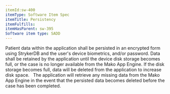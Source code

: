 ```yaml
---
itemId:sw-400
itemType: Software Item Spec
itemTitle: Persistency
itemFulfills: 
itemHasParent: sw-395
Software item type: SADD
---
```

Patient data within the application shall be persisted in an encrypted form using StrykerDB and the user's device biometrics, and/or password.
Data shall be retained by the application until the device disk storage becomes full, or the case is no longer available from the Mako App Engine. If the disk storage becomes full, data will be deleted from the application to increase disk space.
 
The application will retrieve any missing data from the Mako App Engine in the event that the persisted data becomes deleted before the case has been completed.